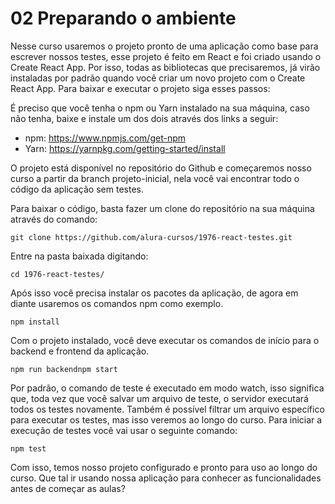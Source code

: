 # 02 Preparando o ambiente

Nesse curso usaremos o projeto pronto de uma aplicação como base para escrever nossos testes, esse projeto é feito em React e foi criado usando o Create React App. Por isso, todas as bibliotecas que precisaremos, já virão instaladas por padrão quando você criar um novo projeto com o Create React App. Para baixar e executar o projeto siga esses passos:

É preciso que você tenha o npm ou Yarn instalado na sua máquina, caso não tenha, baixe e instale um dos dois através dos links a seguir:

- npm: https://www.npmjs.com/get-npm
- Yarn: https://yarnpkg.com/getting-started/install

O projeto está disponível no repositório do Github e começaremos nosso curso a partir da branch projeto-inicial, nela você vai encontrar todo o código da aplicação sem testes.

Para baixar o código, basta fazer um clone do repositório na sua máquina através do comando:

```
git clone https://github.com/alura-cursos/1976-react-testes.git
```

Entre na pasta baixada digitando:

```
cd 1976-react-testes/
```

Após isso você precisa instalar os pacotes da aplicação, de agora em diante usaremos os comandos npm como exemplo.

```
npm install
```

Com o projeto instalado, você deve executar os comandos de início para o backend e frontend da aplicação.

```
npm run backendnpm start
```

Por padrão, o comando de teste é executado em modo watch, isso significa que, toda vez que você salvar um arquivo de teste, o servidor executará todos os testes novamente. Também é possível filtrar um arquivo específico para executar os testes, mas isso veremos ao longo do curso. Para iniciar a execução de testes você vai usar o seguinte comando:

```
npm test
```

Com isso, temos nosso projeto configurado e pronto para uso ao longo do curso. Que tal ir usando nossa aplicação para conhecer as funcionalidades antes de começar as aulas?
